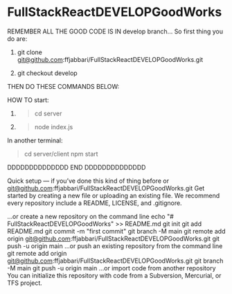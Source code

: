 # FullStackReactDEVELOPGoodWorks

REMEMBER ALL THE GOOD CODE IS IN develop branch... So first thing you do are:

1.  git clone git@github.com:ffjabbari/FullStackReactDEVELOPGoodWorks.git

2.  git checkout develop

THEN DO THESE COMMANDS BELOW:

HOW TO start:

1.  > cd server
2.  > node index.js

In another terminal:
> cd server/client
> npm start

DDDDDDDDDDDDDD END DDDDDDDDDDDDDD

Quick setup — if you’ve done this kind of thing before
or	
git@github.com:ffjabbari/FullStackReactDEVELOPGoodWorks.git
Get started by creating a new file or uploading an existing file. We recommend every repository include a README, LICENSE, and .gitignore.

…or create a new repository on the command line
echo "# FullStackReactDEVELOPGoodWorks" >> README.md
git init
git add README.md
git commit -m "first commit"
git branch -M main
git remote add origin git@github.com:ffjabbari/FullStackReactDEVELOPGoodWorks.git
git push -u origin main
…or push an existing repository from the command line
git remote add origin git@github.com:ffjabbari/FullStackReactDEVELOPGoodWorks.git
git branch -M main
git push -u origin main
…or import code from another repository
You can initialize this repository with code from a Subversion, Mercurial, or TFS project.
